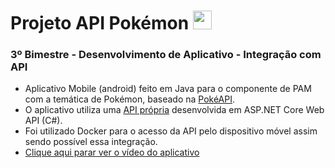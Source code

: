# Projeto API Pokémon <img height="30em" src="http://pa1.narvii.com/6332/7c6747057319d532c720fe79d1a440b2982150a1_00.gif">
### 3º Bimestre - Desenvolvimento de Aplicativo - Integração com API
- Aplicativo Mobile (android) feito em Java para o componente de PAM com a temática de Pokémon, baseado na [PokéAPI](https://pokeapi.co/docs/v2#pokemon).
- O aplicativo utiliza uma [API própria](https://github.com/PaoDeFamilia/PamWebAPI) desenvolvida em ASP.NET Core Web API (C#).
- Foi utilizado Docker para o acesso da API pelo dispositivo móvel assim sendo possível essa integração.
- [Clique aqui parar ver o vídeo do aplicativo](https://youtu.be/3svfqhgYyyc)
